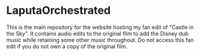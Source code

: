 # LaputaOrchestrated
This is the main repository for the website hosting my fan edit of "Castle in the Sky". It contains audio edits to the original film to add the Disney dub music while retaining some other music throughout. Do not access this fan edit if you do not own a copy of the original film.
